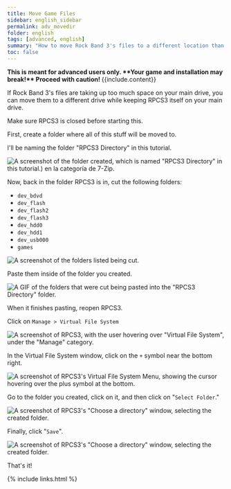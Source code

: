```yaml
---
title: Move Game Files
sidebar: english_sidebar
permalink: adv_movedir
folder: english
tags: [advanced, english]
summary: "How to move Rock Band 3's files to a different location than the emulator."
toc: false
---
```


<div markdown="span" class="alert alert-danger" role="alert"><i class="fa fa-exclamation-circle"></i> <b>This is meant for advanced users only. **Your game and installation may break!** Proceed with caution! </b> {{include.content}}</div>

If Rock Band 3's files are taking up too much space on your main drive, you can move them to a different drive while keeping RPCS3 itself on your main drive.

Make sure RPCS3 is closed before starting this.

First, create a folder where all of this stuff will be moved to.

I'll be naming the folder "RPCS3 Directory" in this tutorial.

![A screenshot of the folder created, which is named "RPCS3 Directory" in this tutorial.) en la categoría de 7-Zip.](https://rb3pc.milohax.org/images/xtra/dir/dirfolder.png "RPCS3 Directory")

Now, back in the folder RPCS3 is in, cut the following folders:
* `dev_bdvd`
* `dev_flash`
* `dev_flash2`
* `dev_flash3`
* `dev_hdd0`
* `dev_hdd1`
* `dev_usb000`
* `games`

![A screenshot of the folders listed being cut.](https://rb3pc.milohax.org/images/xtra/dir/dircut.png "Cut (CTRL+X")

Paste them inside of the folder you created.

![A GIF of the folders that were cut being pasted into the "RPCS3 Directory" folder.](https://rb3pc.milohax.org/images/xtra/dir/dirpaste.gif "RPCS3 Directory")

When it finishes pasting, reopen RPCS3.

Click on `Manage > Virtual File System`

![A screenshot of RPCS3, with the user hovering over "Virtual File System", under the "Manage" category.](https://rb3pc.milohax.org/images/xtra/dir/dirrpcs3.png "RPCS3 Directory")

In the Virtual File System window, click on the `+` symbol near the bottom right.

![A screenshot of RPCS3's Virtual File System Menu, showing the cursor hovering over the plus symbol at the bottom.](https://rb3pc.milohax.org/images/xtra/dir/dirvfsadd.png "Virtual File System")

Go to the folder you created, click on it, and then click on "`Select Folder`."

![A screenshot of RPCS3's "Choose a directory" window, selecting the created folder.](https://rb3pc.milohax.org/images/xtra/dir/dirfoldersel.png "RPCS3 Directory")

Finally, click "`Save`".

![A screenshot of RPCS3's "Choose a directory" window, selecting the created folder.](https://rb3pc.milohax.org/images/xtra/dir/dirvfssave.png "RPCS3 Directory")

That's it!

{% include links.html %}